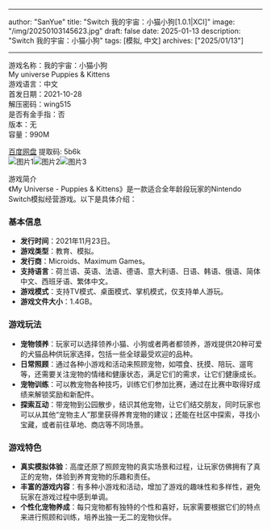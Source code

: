 
---
author: "SanYue"
title: "Switch 我的宇宙：小猫小狗[1.0.1|XCI]"
image: "/img/20250103145623.jpg"
draft: false
date: 2025-01-13
description: "Switch 我的宇宙：小猫小狗"
tags: [模拟, 中文]
archives: ["2025/01/13"]

---

游戏名称：我的宇宙：小猫小狗   
My universe Puppies & Kittens    
游戏语言：中文  
首发日期：2021-10-28  
解压密码：wing515  
是否有金手指：否  
版本：无   
容量：990M

[百度网盘](https://pan.baidu.com/s/1uK4-qOpHsrNXL8tKlv-WSg) 提取码: 5b6k  
![图片1](/img/11b117.jpg)![图片2](/img/f8120b.jpg)![图片3](/img/98312b.jpg)  

游戏简介  
《My Universe - Puppies & Kittens》是一款适合全年龄段玩家的Nintendo Switch模拟经营游戏。以下是具体介绍：

### 基本信息
- **发行时间**：2021年11月23日。
- **游戏类型**：教育、模拟。
- **发行商**：Microids、Maximum Games。
- **支持语言**：荷兰语、英语、法语、德语、意大利语、日语、韩语、俄语、简体中文、西班牙语、繁体中文。
- **游戏模式**：支持TV模式、桌面模式、掌机模式，仅支持单人游玩。
- **游戏文件大小**：1.4GB。

### 游戏玩法
- **宠物领养**：玩家可以选择领养小猫、小狗或者两者都领养，游戏提供20种可爱的犬猫品种供玩家选择，包括一些全球最受欢迎的品种。
- **日常照顾**：通过各种小游戏和活动来照顾宠物，如喂食、抚摸、陪玩、遛弯等，还需要关注宠物的情绪和健康状态，满足它们的需求，让它们健康成长。
- **宠物训练**：可以教宠物各种技巧，训练它们参加比赛，通过在比赛中取得好成绩来解锁奖励和新配件。
- **探索互动**：带宠物到公园散步，结识其他宠物，让它们结交朋友，同时玩家也可以从其他“宠物主人”那里获得养育宠物的建议；还能在社区中探索，寻找小宝藏，或者前往草地、商店等不同场景。

### 游戏特色
- **真实模拟体验**：高度还原了照顾宠物的真实场景和过程，让玩家仿佛拥有了真正的宠物，体验到养育宠物的乐趣和责任。
- **丰富的游戏内容**：有多种小游戏和活动，增加了游戏的趣味性和多样性，避免玩家在游戏过程中感到单调。
- **个性化宠物养成**：每只宠物都有独特的个性和喜好，玩家需要根据它们的特点来进行照顾和训练，培养出独一无二的宠物伙伴。
